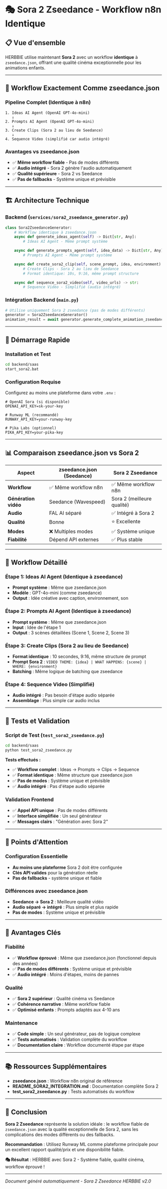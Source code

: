 # 🎭 Sora 2 Zseedance - Workflow n8n Identique

## 📋 Vue d'ensemble

HERBBIE utilise maintenant **Sora 2** avec un workflow **identique** à `zseedance.json`, offrant une qualité cinéma exceptionnelle pour les animations enfants.

---

## 🔄 Workflow Exactement Comme zseedance.json

### **Pipeline Complet (Identique à n8n)**

```
1. Ideas AI Agent (OpenAI GPT-4o-mini)
   ↓
2. Prompts AI Agent (OpenAI GPT-4o-mini)
   ↓
3. Create Clips (Sora 2 au lieu de Seedance)
   ↓
4. Sequence Video (simplifié car audio intégré)
```

### **Avantages vs zseedance.json**
- ✅ **Même workflow fiable** - Pas de modes différents
- ✅ **Audio intégré** - Sora 2 génère l'audio automatiquement
- ✅ **Qualité supérieure** - Sora 2 vs Seedance
- ✅ **Pas de fallbacks** - Système unique et prévisible

---

## 🏗️ Architecture Technique

### **Backend** (`services/sora2_zseedance_generator.py`)
```python
class Sora2ZseedanceGenerator:
    # Workflow identique à zseedance.json
    async def generate_ideas_agent(self) -> Dict[str, Any]:
        # Ideas AI Agent - Même prompt système

    async def generate_prompts_agent(self, idea_data) -> Dict[str, Any]:
        # Prompts AI Agent - Même prompt système

    async def create_sora2_clip(self, scene_prompt, idea, environment) -> str:
        # Create Clips - Sora 2 au lieu de Seedance
        # Format identique: 10s, 9:16, même prompt structure

    async def sequence_sora2_video(self, video_urls) -> str:
        # Sequence Video - Simplifié (audio intégré)
```

### **Intégration Backend** (`main.py`)
```python
# Utilise uniquement Sora 2 zseedance (pas de modes différents)
generator = Sora2ZseedanceGenerator()
animation_result = await generator.generate_complete_animation_zseedance(theme)
```

---

## 🚀 Démarrage Rapide

### **Installation et Test**
```bash
cd backend/saas
start_sora2.bat
```

### **Configuration Requise**
Configurez au moins une plateforme dans votre `.env` :
```env
# OpenAI Sora (si disponible)
OPENAI_API_KEY=sk-your-key

# Runway ML (recommandé)
RUNWAY_API_KEY=your-runway-key

# Pika Labs (optionnel)
PIKA_API_KEY=your-pika-key
```

---

## 📊 Comparaison zseedance.json vs Sora 2

| Aspect | zseedance.json (Seedance) | Sora 2 Zseedance |
|--------|---------------------------|------------------|
| **Workflow** | ✅ Même workflow n8n | ✅ Même workflow n8n |
| **Génération vidéo** | Seedance (Wavespeed) | Sora 2 (meilleure qualité) |
| **Audio** | FAL AI séparé | ✅ Intégré à Sora 2 |
| **Qualité** | Bonne | ⭐ Excellente |
| **Modes** | ❌ Multiples modes | ✅ Système unique |
| **Fiabilité** | Dépend API externes | ✅ Plus stable |

---

## 🎯 Workflow Détaillé

### **Étape 1: Ideas AI Agent** (Identique à zseedance)
- **Prompt système** : Même que zseedance.json
- **Modèle** : GPT-4o-mini (comme zseedance)
- **Output** : Idée créative avec caption, environnement, son

### **Étape 2: Prompts AI Agent** (Identique à zseedance)
- **Prompt système** : Même que zseedance.json
- **Input** : Idée de l'étape 1
- **Output** : 3 scènes détaillées (Scene 1, Scene 2, Scene 3)

### **Étape 3: Create Clips** (Sora 2 au lieu de Seedance)
- **Format identique** : 10 secondes, 9:16, même structure de prompt
- **Prompt Sora 2** : `VIDEO THEME: {idea} | WHAT HAPPENS: {scene} | WHERE: {environment}`
- **Batching** : Même logique de batching que zseedance

### **Étape 4: Sequence Video** (Simplifié)
- **Audio intégré** : Pas besoin d'étape audio séparée
- **Assemblage** : Plus simple car audio inclus

---

## 🧪 Tests et Validation

### **Script de Test** (`test_sora2_zseedance.py`)
```bash
cd backend/saas
python test_sora2_zseedance.py
```

**Tests effectués :**
- ✅ **Workflow complet** : Ideas → Prompts → Clips → Sequence
- ✅ **Format identique** : Même structure que zseedance.json
- ✅ **Pas de modes** : Système unique et prévisible
- ✅ **Audio intégré** : Pas d'étape audio séparée

### **Validation Frontend**
- ✅ **Appel API unique** : Pas de modes différents
- ✅ **Interface simplifiée** : Un seul générateur
- ✅ **Messages clairs** : "Génération avec Sora 2"

---

## 🚨 Points d'Attention

### **Configuration Essentielle**
- **Au moins une plateforme** Sora 2 doit être configurée
- **Clés API valides** pour la génération réelle
- **Pas de fallbacks** - système unique et fiable

### **Différences avec zseedance.json**
- **Seedance → Sora 2** : Meilleure qualité vidéo
- **Audio séparé → intégré** : Plus simple et plus rapide
- **Pas de modes** : Système unique et prévisible

---

## 🎉 Avantages Clés

### **Fiabilité**
- ✅ **Workflow éprouvé** : Même que zseedance.json (fonctionnel depuis des années)
- ✅ **Pas de modes différents** : Système unique et prévisible
- ✅ **Audio intégré** : Moins d'étapes, moins de pannes

### **Qualité**
- ✅ **Sora 2 supérieur** : Qualité cinéma vs Seedance
- ✅ **Cohérence narrative** : Même workflow fiable
- ✅ **Optimisé enfants** : Prompts adaptés aux 4-10 ans

### **Maintenance**
- ✅ **Code simple** : Un seul générateur, pas de logique complexe
- ✅ **Tests automatisés** : Validation complète du workflow
- ✅ **Documentation claire** : Workflow documenté étape par étape

---

## 📚 Ressources Supplémentaires

- **zseedance.json** : Workflow n8n original de référence
- **README_SORA2_INTEGRATION.md** : Documentation complète Sora 2
- **test_sora2_zseedance.py** : Tests automatisés du workflow

---

## 🎯 Conclusion

**Sora 2 Zseedance** représente la solution idéale : le workflow fiable de `zseedance.json` avec la qualité exceptionnelle de Sora 2, sans les complications des modes différents ou des fallbacks.

**Recommandation** : Utilisez Runway ML comme plateforme principale pour un excellent rapport qualité/prix et une disponibilité fiable.

**🎭 Résultat** : HERBBIE avec Sora 2 - Système fiable, qualité cinéma, workflow éprouvé !

---

*Document généré automatiquement - Sora 2 Zseedance HERBBIE v2.0*

